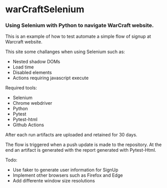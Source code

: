 # warCraftSelenium

### Using Selenium with Python to navigate WarCraft website. 

This is an example of how to test automate a simple flow of signup at Warcraft website. 

This site some challanges when using Selenium such as:
- Nested shadow DOMs
- Load time
- Disabled elements
- Actions requiring javascript execute

Required tools:
- Selenium
- Chrome webdriver
- Python
- Pytest
- Pytest-html
- Github Actions

After each run artifacts are uploaded and retained for 30 days. 

The flow is triggered when a push update is made to the repository. At the end an artifact is generated with the report generated with Pytest-Html.

Todo:
- Use faker to generate user information for SignUp
- Implement other browsers such as Firefox and Edge
- Add differente window size resolutions
